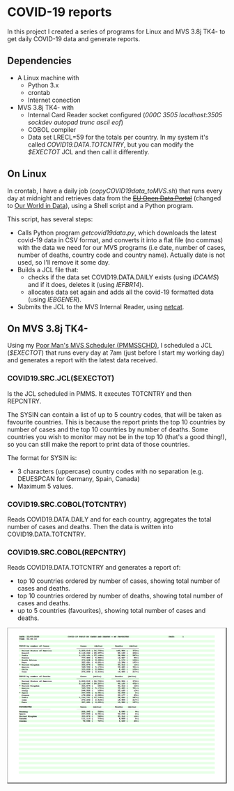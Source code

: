 # COVID-19 reports

In this project I created a series of programs for Linux and MVS 3.8j TK4- to get daily COVID-19 data and generate reports.

## Dependencies

* A Linux machine with
  * Python 3.x
  * crontab
  * Internet conection
* MVS 3.8j TK4- with
  * Internal Card Reader socket configured (*000C 3505 localhost:3505 sockdev autopad trunc ascii eof*)
  * COBOL compiler
  * Data set LRECL=59 for the totals per country. In my system it's called *COVID19.DATA.TOTCNTRY*, but you can modify the *$EXECTOT* JCL and then call it differently.

## On Linux

In crontab, I have a daily job (*copyCOVID19data_toMVS.sh*) that runs every day at midnight and retrieves data from the <strike>[EU Open Data Portal](https://data.europa.eu/euodp/en/data/dataset/covid-19-coronavirus-data)</strike> (changed to [Our World in Data](https://ourworldindata.org)), using a Shell script and a Python program.

This script, has several steps:

* Calls Python program *getcovid19data.py*, which downloads the latest covid-19 data in CSV format, and converts it into a flat file (no commas) with the data we need for our MVS programs (i.e date, number of cases, number of deaths, country code and country name). Actually date is not used, so I'll remove it some day.
* Builds a JCL file that:
  * checks if the data set COVID19.DATA.DAILY exists (using *IDCAMS*) and if it does, deletes it (using *IEFBR14*).
  * allocates data set again and adds all the covid-19 formatted data (using *IEBGENER*).
* Submits the JCL to the MVS Internal Reader, using [netcat](https://linux.die.net/man/1/nc).

## On MVS 3.8j TK4-

Using my [Poor Man's MVS Scheduler (PMMSSCHD)](https://github.com/asmCcoder/mainframeadventures/tree/master/pmmsschd), I scheduled a JCL (*$EXECTOT*) that runs every day at 7am (just before I start my working day) and generates a report with the latest data received.

### COVID19.SRC.JCL($EXECTOT)

Is the JCL scheduled in PMMS. It executes TOTCNTRY and then REPCNTRY.

The SYSIN can contain a list of up to 5 country codes, that will be taken as favourite countries. This is because the report prints the top 10 countries by number of cases and the top 10 countries by number of deaths. Some countries you wish to monitor may not be in the top 10 (that's a good thing!), so you can still make the report to print data of those countries.

The format for SYSIN is:

* 3 characters (uppercase) country codes with no separation (e.g. DEUESPCAN for Germany, Spain, Canada)
* Maximum 5 values.

### COVID19.SRC.COBOL(TOTCNTRY)

Reads COVID19.DATA.DAILY and for each country, aggregates the total number of cases and deaths. Then the data is written into COVID19.DATA.TOTCNTRY.

### COVID19.SRC.COBOL(REPCNTRY)

Reads COVID19.DATA.TOTCNTRY and generates a report of:

* top 10 countries ordered by number of cases, showing total number of cases and deaths.
* top 10 countries ordered by number of deaths, showing total number of cases and deaths.
* up to 5 countries (favourites), showing total number of cases and deaths.

![Printout Example](https://github.com/asmCcoder/mainframeadventures/blob/master/covid19/printout.png "Printout Example")
